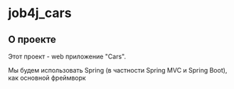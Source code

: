 # job4j_cars

## О проекте

Этот проект - web приложение "Cars".


Мы будем использовать Spring (в частности Spring MVC и Spring Boot), как основной фреймворк